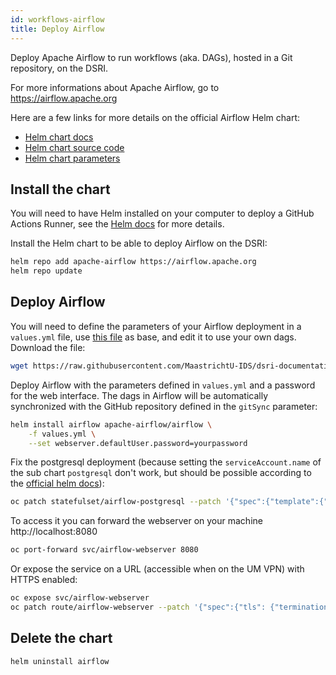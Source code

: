 ```yaml
---
id: workflows-airflow
title: Deploy Airflow
---
```


Deploy Apache Airflow to run workflows (aka. DAGs), hosted in a Git repository, on the DSRI. 

For more informations about Apache Airflow, go to https://airflow.apache.org

Here are a few links for more details on the official Airflow Helm chart:

* [Helm chart docs](https://airflow.apache.org/docs/helm-chart/stable/index.html)
* [Helm chart source code](https://github.com/apache/airflow/tree/main/chart)
* [Helm chart parameters](https://airflow.apache.org/docs/helm-chart/stable/parameters-ref.html)

## Install the chart

You will need to have Helm installed on your computer to deploy a GitHub Actions Runner, see the [Helm docs](/docs/helm) for more details.

Install the Helm chart to be able to deploy Airflow on the DSRI:

```bash
helm repo add apache-airflow https://airflow.apache.org
helm repo update
```

## Deploy Airflow

You will need to define the parameters of your Airflow deployment in a `values.yml` file, use [this file](https://github.com/MaastrichtU-IDS/dsri-documentation/blob/master/applications/airflow/values.yml) as base, and edit it to use your own dags. Download the file:

```bash
wget https://raw.githubusercontent.com/MaastrichtU-IDS/dsri-documentation/master/applications/airflow/values.yml
```

Deploy Airflow with the parameters defined in `values.yml` and a password for the web interface. The dags in Airflow will be automatically synchronized with the GitHub repository defined in the `gitSync` parameter:

```bash
helm install airflow apache-airflow/airflow \
    -f values.yml \
    --set webserver.defaultUser.password=yourpassword
```

Fix the postgresql deployment (because setting the `serviceAccount.name` of the sub chart `postgresql` don't work, but should be possible according to the [official helm docs](https://helm.sh/docs/chart_template_guide/subcharts_and_globals/)):

```bash
oc patch statefulset/airflow-postgresql --patch '{"spec":{"template":{"spec": {"serviceAccountName": "anyuid"}}}}'
```

To access it you can forward the webserver on your machine http://localhost:8080

```bash
oc port-forward svc/airflow-webserver 8080
```

Or expose the service on a URL (accessible when on the UM VPN) with HTTPS enabled:

```bash
oc expose svc/airflow-webserver
oc patch route/airflow-webserver --patch '{"spec":{"tls": {"termination": "edge", "insecureEdgeTerminationPolicy": "Redirect"}}}'
```

## Delete the chart

```bash
helm uninstall airflow
```
